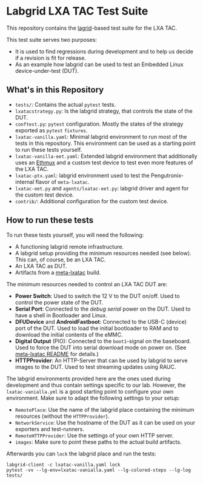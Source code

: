 Labgrid LXA TAC Test Suite
==========================

This repository contains the [lagrid](https://github.com/labgrid-project/labgrid)-based test suite for the LXA TAC.

This test suite serves two purposes:

- It is used to find regressions during development and to help us decide if a revision is fit for release.
- As an example how labgrid can be used to test an Embedded Linux device-under-test (DUT).

What's in this Repository
-------------------------

- `tests/`: Contains the actual `pytest` tests.
- `lxatacstrategy.py`: Is the labgrid strategy, that controls the state of the DUT.
- `conftest.py`: `pytest` configuration. Mostly the states of the strategy exported as `pytest` `fixtures`.
- `lxatac-vanilla.yaml`: Minimal labgrid environment to run most of the tests in this repository.
   This environment can be used as a starting point to run these tests yourself.
- `lxatac-vanilla-eet.yaml`: Extended labgrid environment that additionally uses an
   [Ethmux](https://www.linux-automation.com/en/products/ethernet-mux.html) and a custom test device to test even
   more features of the LXA TAC.
- `lxatac-ptx.yaml`: labgrid environment used to test the Pengutronix-internal flavor of `meta-lxatac`.
- `lxatac-eet.py` and `agents/lxatac-eet.py`: labgrid driver and agent for the custom test device.
- `contrib/`: Additional configuration for the custom test device.

How to run these tests
----------------------

To run these tests yourself, you will need the following:

- A functioning labgrid remote infrastructure.
- A labgrid setup providing the minimum resources needed (see below).
  This can, of course, be an LXA TAC.
- An LXA TAC as DUT.
- Artifacts from a [meta-lxatac](https://github.com/linux-automation/meta-lxatac/) build.

The minimum resources needed to control an LXA TAC DUT are:

- **Power Switch**: Used to switch the 12 V to the DUT on/off.
  Used to control the power state of the DUT.
- **Serial Port**: Connected to the *debug serial* power on the DUT.
  Used to have a shell in Bootloader and Linux.
- **DFUDevice** and **AndroidFastboot**: Connected to the USB-C (device) port of the DUT.
  Used to load the initial bootloader to RAM and to download the initial contents of the eMMC.
- **Digital Output** (PIO): Connected to the `boot1`-signal on the baseboard.
  Used to force the DUT into serial download mode on power on.
  (See [meta-lxatac README](https://github.com/linux-automation/meta-lxatac/?tab=readme-ov-file#bring-the-device-into-usb-boot-mode)
  for details.)
- **HTTPProvider**: An HTTP-Server that can be used by labgrid to serve images to the DUT.
  Used to test streaming updates using RAUC.

The labgrid environments provided here are the ones used during development and thus contain settings specific to our
lab.
However, the `lxatac-vanialla.yml` is a good starting point to configure your own environment.
Make sure to adapt the following settings to your setup:

- `RemotePlace`: Use the name of the labgrid place containing the minimum resources (without the `HTTPProvider`).
- `NetworkService`: Use the hostname of the DUT as it can be used on your exporters and test-runners.
- `RemoteHTTPProvider`: Use the settings of your own HTTP server.
- `images`: Make sure to point these paths to the actual build artifacts.

Afterwards you can `lock` the labgrid place and run the tests:

```shell
labgrid-client -c lxatac-vanilla.yaml lock
pytest -vv --lg-env=lxatac-vanialla.yaml --lg-colored-steps --lg-log tests/
```